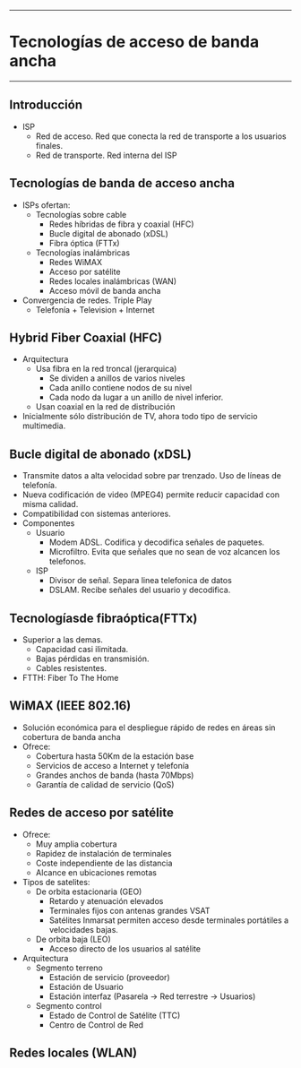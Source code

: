 
---
# Tecnologías de acceso de banda ancha
---
## Introducción
- ISP
	- Red de acceso. Red que conecta la red de transporte a los usuarios finales.
	- Red de transporte. Red interna del ISP
## Tecnologías de banda de acceso ancha
- ISPs ofertan:
	- Tecnologías sobre cable
		- Redes híbridas de fibra y coaxial (HFC)
		- Bucle digital de abonado (xDSL)
		- Fibra óptica (FTTx)
	- Tecnologías inalámbricas
		- Redes WiMAX
		- Acceso por satélite
		- Redes locales inalámbricas (WAN)
		- Acceso móvil de banda ancha
- Convergencia de redes. Triple Play
	- Telefonía + Television + Internet
## Hybrid Fiber Coaxial (HFC)
- Arquitectura
	- Usa fibra en la red troncal (jerarquica)
		- Se dividen a anillos de varios niveles
		- Cada anillo contiene nodos de su nivel
		- Cada nodo da lugar a un anillo de nivel inferior.
	- Usan coaxial en la red de distribución
- Inicialmente sólo distribución de TV, ahora todo tipo de servicio multimedia.
## Bucle digital de abonado (xDSL)
- Transmite datos a alta velocidad sobre par trenzado. Uso de líneas de telefonía.
- Nueva codificación de video (MPEG4) permite reducir capacidad con misma calidad.
- Compatibilidad con sistemas anteriores.
- Componentes
	- Usuario
		- Modem ADSL. Codifica y decodifica señales de paquetes.
		- Microfiltro. Evita que señales que no sean de voz alcancen los telefonos.
	- ISP
		- Divisor de señal. Separa linea telefonica de datos
		- DSLAM. Recibe señales del usuario y decodifica.
## Tecnologíasde fibraóptica(FTTx)
- Superior a las demas.
	- Capacidad casi ilimitada.
	- Bajas pérdidas en transmisión.
	- Cables resistentes.
- FTTH: Fiber To The Home
## WiMAX (IEEE 802.16)
- Solución económica para el despliegue rápido de redes en áreas sin cobertura de banda ancha
- Ofrece:
	- Cobertura hasta 50Km de la estación base
	- Servicios de acceso a Internet y telefonía
	- Grandes anchos de banda (hasta 70Mbps)
	- Garantía de calidad de servicio (QoS)
## Redes de acceso por satélite
- Ofrece:
	- Muy amplia cobertura
	- Rapidez de instalación de terminales
	- Coste independiente de las distancia
	- Alcance en ubicaciones remotas
- Tipos de satelites:
	- De orbita estacionaria (GEO)
		- Retardo y atenuación elevados
		- Terminales fijos con antenas grandes VSAT
		- Satélites Inmarsat permiten acceso desde terminales portátiles a velocidades bajas.
	- De orbita baja (LEO)
		- Acceso directo de los usuarios al satélite
- Arquitectura
	- Segmento terreno
		- Estación de servicio (proveedor)
		- Estación de Usuario
		- Estación interfaz (Pasarela -> Red terrestre -> Usuarios)
	- Segmento control
		- Estado de Control de Satélite (TTC)
		- Centro de Control de Red
## Redes locales (WLAN)
